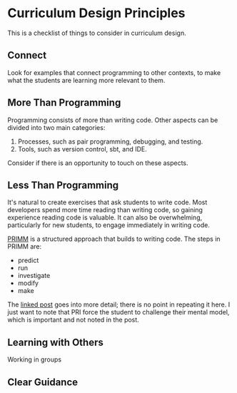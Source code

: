 # Curriculum Design Principles

This is a checklist of things to consider in curriculum design.


## Connect

Look for examples that connect programming to other contexts, to make what the students are learning more relevant to them. 


## More Than Programming

Programming consists of more than writing code. Other aspects can be divided into two main categories:

1. Processes, such as pair programming, debugging, and testing.
2. Tools, such as version control, sbt, and IDE.

Consider if there is an opportunity to touch on these aspects.


## Less Than Programming

It's natural to create exercises that ask students to write code. Most developers spend more time reading than writing code, so gaining experience reading code is valuable. It can also be overwhelming, particularly for new students, to engage immediately in writing code.

[PRIMM][primm] is a structured approach that builds to writing code. The steps in PRIMM are:

- predict
- run
- investigate
- modify
- make

The [linked post][primm] goes into more detail; there is no point in repeating it here. I just want to note that PRI force the student to challenge their mental model, which is important and not noted in the post.


## Learning with Others

Working in groups


## Clear Guidance

[primm]: https://blogs.kcl.ac.uk/cser/2017/09/01/primm-a-structured-approach-to-teaching-programming/
